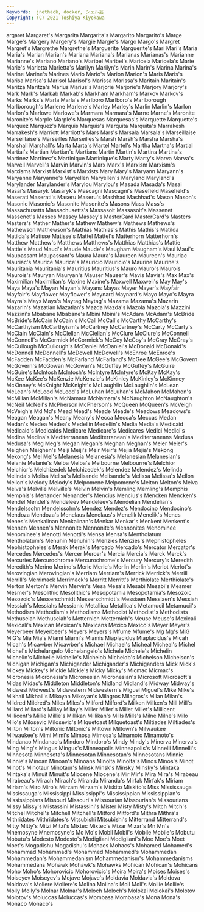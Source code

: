 ```yaml
---
Keywords:  jnethack, docker, シェル芸
Copyright: (C) 2021 Toshiya Kiyokawa
---
```

argaret Margaret's Margarita Margarita's Margarito Margarito's Marge Marge's Margery
Margery's Margie Margie's Margo Margo's Margret Margret's Margrethe Margrethe's Marguerite
Marguerite's Mari Mari's Maria Maria's Marian Marian's Mariana Mariana's Marianas
Marianas's Marianne Marianne's Mariano Mariano's Maribel Maribel's Maricela Maricela's Marie
Marie's Marietta Marietta's Marilyn Marilyn's Marin Marin's Marina Marina's Marine
Marine's Marines Mario Mario's Marion Marion's Maris Maris's Marisa Marisa's
Marisol Marisol's Marissa Marissa's Maritain Maritain's Maritza Maritza's Marius Marius's
Marjorie Marjorie's Marjory Marjory's Mark Mark's Markab Markab's Markham Markham's
Markov Markov's Marks Marks's Marla Marla's Marlboro Marlboro's Marlborough Marlborough's
Marlene Marlene's Marley Marley's Marlin Marlin's Marlon Marlon's Marlowe Marlowe's
Marmara Marmara's Marne Marne's Maronite Maronite's Marple Marple's Marquesas Marquesas's
Marquette Marquette's Marquez Marquez's Marquis Marquis's Marquita Marquita's Marrakesh Marrakesh's
Marriott Marriott's Mars Mars's Marsala Marsala's Marseillaise Marseillaise's Marseilles Marseilles's
Marsh Marsh's Marsha Marsha's Marshall Marshall's Marta Marta's Martel Martel's
Martha Martha's Martial Martial's Martian Martian's Martians Martin Martin's Martina
Martina's Martinez Martinez's Martinique Martinique's Marty Marty's Marva Marva's Marvell
Marvell's Marvin Marvin's Marx Marx's Marxism Marxism's Marxisms Marxist Marxist's
Marxists Mary Mary's Maryann Maryann's Maryanne Maryanne's Maryellen Maryellen's Maryland
Maryland's Marylander Marylander's Marylou Marylou's Masada Masada's Masai Masai's Masaryk
Masaryk's Mascagni Mascagni's Masefield Masefield's Maserati Maserati's Maseru Maseru's Mashhad
Mashhad's Mason Mason's Masonic Masonic's Masonite Masonite's Masons Mass Mass's
Massachusetts Massachusetts's Massasoit Massasoit's Massenet Massenet's Masses Massey Massey's MasterCard
MasterCard's Masters Masters's Mather Mather's Mathew Mathew's Mathews Mathews's Mathewson
Mathewson's Mathias Mathias's Mathis Mathis's Matilda Matilda's Matisse Matisse's Mattel
Mattel's Matterhorn Matterhorn's Matthew Matthew's Matthews Matthews's Matthias Matthias's Mattie
Mattie's Maud Maud's Maude Maude's Maugham Maugham's Maui Maui's Maupassant
Maupassant's Maura Maura's Maureen Maureen's Mauriac Mauriac's Maurice Maurice's Mauricio
Mauricio's Maurine Maurine's Mauritania Mauritania's Mauritius Mauritius's Mauro Mauro's Maurois
Maurois's Mauryan Mauryan's Mauser Mauser's Mavis Mavis's Max Max's Maximilian
Maximilian's Maxine Maxine's Maxwell Maxwell's May May's Maya Maya's Mayan
Mayan's Mayans Mayas Mayer Mayer's Mayfair Mayfair's Mayflower Mayflower's Maynard
Maynard's Mayo Mayo's Mayra Mayra's Mays Mays's Maytag Maytag's Mazama
Mazama's Mazarin Mazarin's Mazatlan Mazatlan's Mazda Mazda's Mazola Mazola's Mazzini
Mazzini's Mbabane Mbabane's Mbini Mbini's McAdam McAdam's McBride McBride's McCain
McCain's McCall McCall's McCarthy McCarthy's McCarthyism McCarthyism's McCartney McCartney's McCarty
McCarty's McClain McClain's McClellan McClellan's McClure McClure's McConnell McConnell's McCormick
McCormick's McCoy McCoy's McCray McCray's McCullough McCullough's McDaniel McDaniel's McDonald
McDonald's McDonnell McDonnell's McDowell McDowell's McEnroe McEnroe's McFadden McFadden's McFarland
McFarland's McGee McGee's McGovern McGovern's McGowan McGowan's McGuffey McGuffey's McGuire
McGuire's McIntosh McIntosh's McIntyre McIntyre's McKay McKay's McKee McKee's McKenzie
McKenzie's McKinley McKinley's McKinney McKinney's McKnight McKnight's McLaughlin McLaughlin's McLean
McLean's McLeod McLeod's McLuhan McLuhan's McMahon McMahon's McMillan McMillan's McNamara
McNamara's McNaughton McNaughton's McNeil McNeil's McPherson McPherson's McQueen McQueen's McVeigh
McVeigh's Md Md's Mead Mead's Meade Meade's Meadows Meadows's Meagan
Meagan's Meany Meany's Mecca Mecca's Meccas Medan Medan's Medea Medea's
Medellin Medellin's Media Media's Medicaid Medicaid's Medicaids Medicare Medicare's Medicares
Medici Medici's Medina Medina's Mediterranean Mediterranean's Mediterraneans Medusa Medusa's Meg
Meg's Megan Megan's Meghan Meghan's Meier Meier's Meighen Meighen's Meiji
Meiji's Meir Meir's Mejia Mejia's Mekong Mekong's Mel Mel's Melanesia
Melanesia's Melanesian Melanesian's Melanie Melanie's Melba Melba's Melbourne Melbourne's Melchior
Melchior's Melchizedek Melchizedek's Melendez Melendez's Melinda Melinda's Melisa Melisa's Melisande
Melisande's Melissa Melissa's Mellon Mellon's Melody Melody's Melpomene Melpomene's Melton
Melton's Melva Melva's Melville Melville's Melvin Melvin's Memling Memling's Memphis
Memphis's Menander Menander's Mencius Mencius's Mencken Mencken's Mendel Mendel's Mendeleev
Mendeleev's Mendelian Mendelian's Mendelssohn Mendelssohn's Mendez Mendez's Mendocino Mendocino's Mendoza
Mendoza's Menelaus Menelaus's Menelik Menelik's Menes Menes's Menkalinan Menkalinan's Menkar
Menkar's Menkent Menkent's Mennen Mennen's Mennonite Mennonite's Mennonites Menominee Menominee's
Menotti Menotti's Mensa Mensa's Mentholatum Mentholatum's Menuhin Menuhin's Menzies Menzies's
Mephistopheles Mephistopheles's Merak Merak's Mercado Mercado's Mercator Mercator's Mercedes Mercedes's
Mercer Mercer's Mercia Mercia's Merck Merck's Mercuries Mercurochrome Mercurochrome's Mercury
Mercury's Meredith Meredith's Merino Merino's Merle Merle's Merlin Merlin's Merlot
Merlot's Merovingian Merovingian's Merriam Merriam's Merrick Merrick's Merrill Merrill's Merrimack
Merrimack's Merritt Merritt's Merthiolate Merthiolate's Merton Merton's Mervin Mervin's Mesa
Mesa's Mesabi Mesabi's Mesmer Mesmer's Mesolithic Mesolithic's Mesopotamia Mesopotamia's Mesozoic
Mesozoic's Messerschmidt Messerschmidt's Messiaen Messiaen's Messiah Messiah's Messiahs Messianic Metallica
Metallica's Metamucil Metamucil's Methodism Methodism's Methodisms Methodist Methodist's Methodists Methuselah
Methuselah's Metternich Metternich's Meuse Meuse's Mexicali Mexicali's Mexican Mexican's Mexicans
Mexico Mexico's Meyer Meyer's Meyerbeer Meyerbeer's Meyers Meyers's Mfume Mfume's
Mg Mg's MiG MiG's Mia Mia's Miami Miami's Miamis Miaplacidus
Miaplacidus's Micah Micah's Micawber Micawber's Michael Michael's Micheal Micheal's Michel
Michel's Michelangelo Michelangelo's Michele Michele's Michelin Michelin's Michelle Michelle's Michelob
Michelob's Michelson Michelson's Michigan Michigan's Michigander Michigander's Michiganders Mick Mick's
Mickey Mickey's Mickie Mickie's Micky Micky's Micmac Micmac's Micronesia Micronesia's
Micronesian Micronesian's Microsoft Microsoft's Midas Midas's Middleton Middleton's Midland Midland's
Midway Midway's Midwest Midwest's Midwestern Midwestern's Miguel Miguel's Mike Mike's
Mikhail Mikhail's Mikoyan Mikoyan's Milagros Milagros's Milan Milan's Mildred Mildred's
Miles Miles's Milford Milford's Milken Milken's Mill Mill's Millard Millard's
Millay Millay's Miller Miller's Millet Millet's Millicent Millicent's Millie Millie's
Millikan Millikan's Mills Mills's Milne Milne's Milo Milo's Milosevic Milosevic's
Milquetoast Milquetoast's Miltiades Miltiades's Milton Milton's Miltonic Miltonic's Miltown Miltown's
Milwaukee Milwaukee's Mimi Mimi's Mimosa Mimosa's Minamoto Minamoto's Mindanao Mindanao's
Mindoro Mindoro's Mindy Mindy's Minerva Minerva's Ming Ming's Mingus Mingus's
Minneapolis Minneapolis's Minnelli Minnelli's Minnesota Minnesota's Minnesotan Minnesotan's Minnesotans Minnie
Minnie's Minoan Minoan's Minoans Minolta Minolta's Minos Minos's Minot Minot's
Minotaur Minotaur's Minsk Minsk's Minsky Minsky's Mintaka Mintaka's Minuit Minuit's
Miocene Miocene's Mir Mir's Mira Mira's Mirabeau Mirabeau's Mirach Mirach's
Miranda Miranda's Mirfak Mirfak's Miriam Miriam's Miro Miro's Mirzam Mirzam's
Miskito Miskito's Miss Mississauga Mississauga's Mississippi Mississippi's Mississippian Mississippian's Mississippians
Missouri Missouri's Missourian Missourian's Missourians Missy Missy's Mistassini Mistassini's Mister
Misty Misty's Mitch Mitch's Mitchel Mitchel's Mitchell Mitchell's Mitford Mitford's
Mithra Mithra's Mithridates Mithridates's Mitsubishi Mitsubishi's Mitterrand Mitterrand's Mitty Mitty's
Mitzi Mitzi's Mixtec Mixtec's Mizar Mizar's Mn Mn's Mnemosyne Mnemosyne's
Mo Mo's Mobil Mobil's Mobile Mobile's Mobutu Mobutu's Modesto Modesto's
Modigliani Modigliani's Moe Moe's Moet Moet's Mogadishu Mogadishu's Mohacs Mohacs's
Mohamed Mohamed's Mohammad Mohammad's Mohammed Mohammed's Mohammedan Mohammedan's Mohammedanism Mohammedanism's
Mohammedanisms Mohammedans Mohawk Mohawk's Mohawks Mohican Mohican's Mohicans Moho Moho's
Mohorovicic Mohorovicic's Moira Moira's Moises Moises's Moiseyev Moiseyev's Mojave Mojave's
Moldavia Moldavia's Moldova Moldova's Moliere Moliere's Molina Molina's Moll Moll's
Mollie Mollie's Molly Molly's Molnar Molnar's Moloch Moloch's Molokai Molokai's
Molotov Molotov's Moluccas Moluccas's Mombasa Mombasa's Mona Mona's Monaco Monaco's
